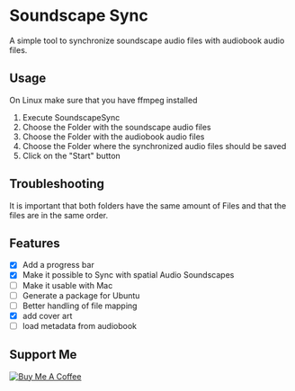 # Soundscape Sync
A simple tool to synchronize soundscape audio files with audiobook audio files.

## Usage
On Linux make sure that you have ffmpeg installed

1. Execute SoundscapeSync
2. Choose the Folder with the soundscape audio files
3. Choose the Folder with the audiobook audio files
4. Choose the Folder where the synchronized audio files should be saved
5. Click on the "Start" button

## Troubleshooting
It is important that both folders have the same amount of Files and that the files are in the same order.

## Features
- [x] Add a progress bar
- [x] Make it possible to Sync with spatial Audio Soundscapes
- [ ] Make it usable with Mac
- [ ] Generate a package for Ubuntu
- [ ] Better handling of file mapping
- [x] add cover art
- [ ] load metadata from audiobook

## Support Me
[![Buy Me A Coffee](https://cdn.buymeacoffee.com/buttons/default-orange.png)](https://www.buymeacoffee.com/razormind)
